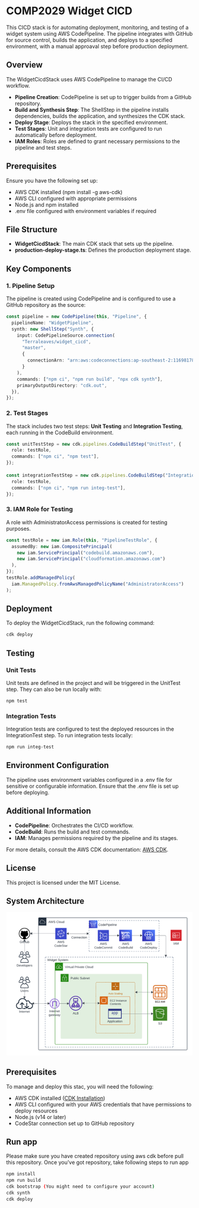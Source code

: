 # COMP2029 Widget CICD
This CICD stack is for automating deployment, monitoring, and testing of a widget system using AWS CodePipeline.
The pipeline integrates with GitHub for source control, builds the application, and deploys to a specified environment, with a manual approaval step before production deployment.

## Overview
The WidgetCicdStack uses AWS CodePipeline to manage the CI/CD workflow.
- **Pipeline Creation**: CodePipeline is set up to trigger builds from a GitHub repository.
- **Build and Synthesis Step**: The ShellStep in the pipeline installs dependencies, builds the application, and synthesizes the CDK stack.
- **Deploy Stage**: Deploys the stack in the specified environment.
- **Test Stages**: Unit and integration tests are configured to run automatically before deployment.
- **IAM Roles**: Roles are defined to grant necessary permissions to the pipeline and test steps.

## Prerequisites
Ensure you have the following set up:

- AWS CDK installed (npm install -g aws-cdk)
- AWS CLI configured with appropriate permissions
- Node.js and npm installed
- .env file configured with environment variables if required

## File Structure
- **WidgetCicdStack**: The main CDK stack that sets up the pipeline.
- **production-deploy-stage.ts**: Defines the production deployment stage.

## Key Components

### 1. Pipeline Setup
The pipeline is created using CodePipeline and is configured to use a GitHub repository as the source:

```typescript
const pipeline = new CodePipeline(this, "Pipeline", {
  pipelineName: "WidgetPipeline",
  synth: new ShellStep("Synth", {
    input: CodePipelineSource.connection(
      "Terraleaves/widget_cicd",
      "master",
      {
        connectionArn: "arn:aws:codeconnections:ap-southeast-2:116981789059:connection/40bc72e5-4f17-4152-99b1-1b1e86c06876",
      }
    ),
    commands: ["npm ci", "npm run build", "npx cdk synth"],
    primaryOutputDirectory: "cdk.out",
  }),
});
```

### 2. Test Stages
The stack includes two test steps: **Unit Testing** and **Integration Testing**, each running in the CodeBuild environment.

```typescript
const unitTestStep = new cdk.pipelines.CodeBuildStep("UnitTest", {
  role: testRole,
  commands: ["npm ci", "npm test"],
});

const integrationTestStep = new cdk.pipelines.CodeBuildStep("IntegrationTest", {
  role: testRole,
  commands: ["npm ci", "npm run integ-test"],
});
```

### 3. IAM Role for Testing
A role with AdministratorAccess permissions is created for testing purposes.

```typescript
const testRole = new iam.Role(this, "PipelineTestRole", {
  assumedBy: new iam.CompositePrincipal(
    new iam.ServicePrincipal("codebuild.amazonaws.com"),
    new iam.ServicePrincipal("cloudformation.amazonaws.com")
  ),
});
testRole.addManagedPolicy(
  iam.ManagedPolicy.fromAwsManagedPolicyName("AdministratorAccess")
);
```

## Deployment
To deploy the WidgetCicdStack, run the following command:

```bash
cdk deploy
```

## Testing

### Unit Tests
Unit tests are defined in the project and will be triggered in the UnitTest step. They can also be run locally with:

```bash
npm test
```

### Integration Tests
Integration tests are configured to test the deployed resources in the IntegrationTest step. To run integration tests locally:

```bash
npm run integ-test
```

## Environment Configuration
The pipeline uses environment variables configured in a .env file for sensitive or configurable information. Ensure that the .env file is set up before deploying.

## Additional Information
- **CodePipeline**: Orchestrates the CI/CD workflow.
- **CodeBuild**: Runs the build and test commands.
- **IAM**: Manages permissions required by the pipeline and its stages.

For more details, consult the AWS CDK documentation: [AWS CDK](https://docs.aws.amazon.com/cdk/v2/guide/home.html).

## License
This project is licensed under the MIT License.


## System Architecture
![alt text](infrastructure_cicd.png)

## Prerequisites
To manage and deploy this stac, you will need the following:
- AWS CDK installed ([CDK Installation](https://docs.aws.amazon.com/cdk/latest/guide/getting_started.html))
- AWS CLI configured with your AWS credentials that have permissions to deploy resources
- Node.js (v14 or later)
- CodeStar connection set up to GitHub repository


## Run app
Please make sure you have created repository using aws cdk before pull this repository.
Once you've got repository, take following steps to run app

```bash
npm install
npm run build
cdk bootstrap (You might need to configure your account)
cdk synth
cdk deploy
```